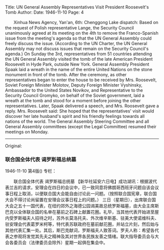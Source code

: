 Title: UN General Assembly Representatives Visit President Roosevelt's Tomb
Author:
Date: 1946-11-10
Page: 4

　　Xinhua News Agency, Yan'an, 6th: Chenggong Lake dispatch: Based on the request of Polish representative Lange, the Security Council unanimously agreed at its meeting on the 4th to remove the Franco-Spanish issue from the meeting's agenda so that the UN General Assembly could freely discuss the issue. (According to the UN Charter, the UN General Assembly may not discuss issues that remain on the Security Council's agenda.)
    On Sunday the 3rd, representatives from 51 countries attending the UN General Assembly visited the tomb of the late American President Roosevelt in Hyde Park, outside New York. General Assembly President Spaak laid a wreath in the name of the entire United Nations on the stone monument in front of the tomb. After the ceremony, as other representatives began to enter the house to be received by Mrs. Roosevelt, Soviet Foreign Minister Molotov, Deputy Foreign Minister Vyshinsky, Ambassador to the United States Novikov, and Representative to the Security Council Gromyko, on behalf of the Soviet government, laid a wreath at the tomb and stood for a moment before joining the other representatives. Later, Spaak delivered a speech, and Mrs. Roosevelt gave a reply. Mrs. Roosevelt said: She hoped that the representatives' visit would discover her late husband's spirit and his friendly feelings towards all nations of the world. The General Assembly Steering Committee and all General Assembly committees (except the Legal Committee) resumed their meetings on Monday.



<hr /> 

Original: 


### 联合国全体代表  谒罗斯福总统墓

1946-11-10
第4版()
专栏：

　　联合国全体代表
    谒罗斯福总统墓
    【新华社延安六日电】成功湖讯：根据波代表兰吉的请求，安理会在四日的会议中，已一致同意将佛朗哥西班牙问题自该会议事日程上取消，以便联合国大会能自由讨论此一问题。（按照联合国宪章，联合国大会不得讨论尚留置在安理会议事日程上的问题。）
    三日（星期日），出席联合国大会之五十一国代表，在纽约郊外之海德公园谒美故总统罗斯福墓，由大会主席斯巴克以全体联合国的名单在墓前之石碑上献置花圈。礼毕，当其他代表开始进至屋内受罗斯福夫人招待之时，苏外长莫洛托夫、外次维辛斯基、驻美大使诺维科夫、驻安理会代表葛罗米柯等，特代表苏联政府在墓前献花圈，并站立片刻，然后始与其他代表汇集一处。其后，斯巴克献词，罗斯福夫人致答词。罗夫人称：希望各代表之参观将发觉其先夫之精神及其对世界各民族友善之情绪。联大指导委员会与大会各委员会（法律委员会除外）星期一起俱在集会中。
